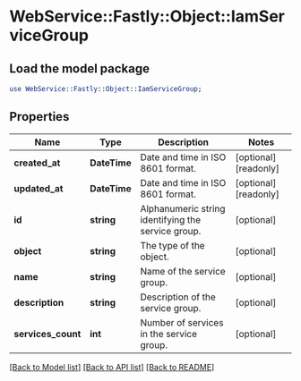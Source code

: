 # WebService::Fastly::Object::IamServiceGroup

## Load the model package
```perl
use WebService::Fastly::Object::IamServiceGroup;
```

## Properties
Name | Type | Description | Notes
------------ | ------------- | ------------- | -------------
**created_at** | **DateTime** | Date and time in ISO 8601 format. | [optional] [readonly] 
**updated_at** | **DateTime** | Date and time in ISO 8601 format. | [optional] [readonly] 
**id** | **string** | Alphanumeric string identifying the service group. | [optional] 
**object** | **string** | The type of the object. | [optional] 
**name** | **string** | Name of the service group. | [optional] 
**description** | **string** | Description of the service group. | [optional] 
**services_count** | **int** | Number of services in the service group. | [optional] 

[[Back to Model list]](../README.md#documentation-for-models) [[Back to API list]](../README.md#documentation-for-api-endpoints) [[Back to README]](../README.md)


